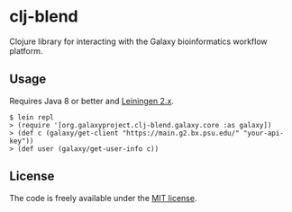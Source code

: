 # clj-blend

Clojure library for interacting with the Galaxy bioinformatics workflow platform.

## Usage

Requires Java 8 or better and [Leiningen 2.x][u1].

    $ lein repl
    > (require '[org.galaxyproject.clj-blend.galaxy.core :as galaxy])
    > (def c (galaxy/get-client "https://main.g2.bx.psu.edu/" "your-api-key"))
    > (def user (galaxy/get-user-info c))

[u1]: https://github.com/technomancy/leiningen

## License

The code is freely available under the [MIT license][l1].

[l1]: http://www.opensource.org/licenses/mit-license.html

